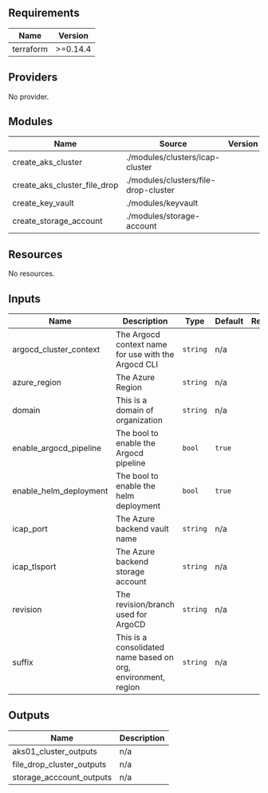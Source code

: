 ## Requirements

| Name | Version |
|------|---------|
| terraform | >=0.14.4 |

## Providers

No provider.

## Modules

| Name | Source | Version |
|------|--------|---------|
| create_aks_cluster | ./modules/clusters/icap-cluster |  |
| create_aks_cluster_file_drop | ./modules/clusters/file-drop-cluster |  |
| create_key_vault | ./modules/keyvault |  |
| create_storage_account | ./modules/storage-account |  |

## Resources

No resources.

## Inputs

| Name | Description | Type | Default | Required |
|------|-------------|------|---------|:--------:|
| argocd\_cluster\_context | The Argocd context name for use with the Argocd CLI | `string` | n/a | yes |
| azure\_region | The Azure Region | `string` | n/a | yes |
| domain | This is a domain of organization | `string` | n/a | yes |
| enable\_argocd\_pipeline | The bool to enable the Argocd pipeline | `bool` | `true` | no |
| enable\_helm\_deployment | The bool to enable the helm deployment | `bool` | `true` | no |
| icap\_port | The Azure backend vault name | `string` | n/a | yes |
| icap\_tlsport | The Azure backend storage account | `string` | n/a | yes |
| revision | The revision/branch used for ArgoCD | `string` | n/a | yes |
| suffix | This is a consolidated name based on org, environment, region | `string` | n/a | yes |

## Outputs

| Name | Description |
|------|-------------|
| aks01\_cluster\_outputs | n/a |
| file\_drop\_cluster\_outputs | n/a |
| storage\_acccount\_outputs | n/a |
